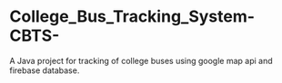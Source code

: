 # College_Bus_Tracking_System-CBTS-
A Java project for tracking of college buses using google map api and firebase database.
